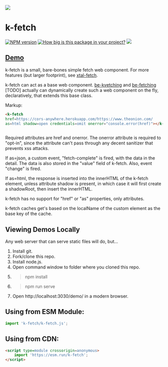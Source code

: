<a href="https://nodei.co/npm/k-fetch/"><img src="https://nodei.co/npm/p-fetch.png"></a>
# k-fetch

[![NPM version](https://badge.fury.io/js/k-fetch.png)](http://badge.fury.io/js/k-fetch)
[![How big is this package in your project?](https://img.shields.io/bundlephobia/minzip/k-fetch?style=for-the-badge)](https://bundlephobia.com/result?p=k-fetch)
<img src="http://img.badgesize.io/https://cdn.jsdelivr.net/npm/k-fetch?compression=gzip">
<!--[![Playwright Tests](https://github.com/bahrus/k-fetch/actions/workflows/CI.yml/badge.svg?branch=baseline)](https://github.com/bahrus/k-fetch/actions/workflows/CI.yml)-->


## [Demo](https://jsfiddle.net/bahrus/ma0vtbnx/1/)

k-fetch is a small, bare-bones simple fetch web component.  For more features (but larger footprint), see [xtal-fetch](https://www.npmjs.com/package/xtal-fetch).

k-fetch can act as a base web component.  [be-kvetching](https://github.com/bahrus/be-kvetching) and [be-fetching](https://github.com/bahrus/be-fetching) [TODO] actually can dynamically create such a web component on the fly, declaratively, that extends this base class.

Markup:

```html
<k-fetch 
href=https://cors-anywhere.herokuapp.com/https://www.theonion.com/ 
as=html shadow=open credentials=omit onerror="console.error(href)"></k-fetch>
    
```

Required attributes are href and onerror.  The onerror attribute is required to "opt-in", since the attribute can't pass through any decent sanitizer that prevents xss attacks.

If as=json, a custom event, "fetch-complete" is fired, with the data in the detail.  The data is also stored in the "value" field of k-fetch. Also, event "change" is fired. 

If as=html, the response is inserted into the innerHTML of the k-fetch element, unless attribute shadow is present, in which case it will first create a shadowRoot, then insert the innerHTML.

k-fetch has no support for "href" or "as" properties, only attributes.

k-fetch caches get's based on the localName of the custom element as the base key of the cache. 

## Viewing Demos Locally

Any web server that can serve static files will do, but...

1.  Install git.
2.  Fork/clone this repo.
3.  Install node.js.
4.  Open command window to folder where you cloned this repo.
5.  > npm install
6.  > npm run serve
7.  Open http://localhost:3030/demo/ in a modern browser.

<!--## Running Tests

```
> npm run test
```
-->
## Using from ESM Module:

```JavaScript
import 'k-fetch/k-fetch.js';
```

## Using from CDN:

```html
<script type=module crossorigin=anonymous>
    import 'https://esm.run/k-fetch';
</script>
```


